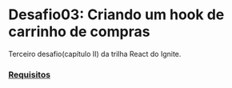 # Desafio03: Criando um hook de carrinho de compras
Terceiro desafio(capítulo II) da trilha React do Ignite.

### [Requisitos](https://www.notion.so/Desafio-01-Criando-um-hook-de-carrinho-de-compras-5769216778794019a83f544e79167b12)
